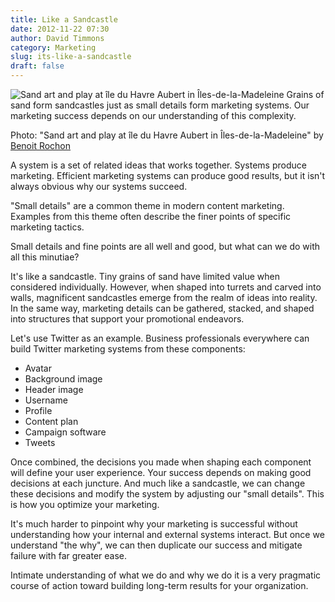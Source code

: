 ```yaml
---
title: Like a Sandcastle
date: 2012-11-22 07:30
author: David Timmons
category: Marketing
slug: its-like-a-sandcastle
draft: false
---
```


![Sand art and play at île du Havre Aubert in Îles-de-la-Madeleine][1]
<span class="img-caption">
  Grains of sand form sandcastles just as small details form marketing
  systems. Our marketing success depends on our understanding of this
  complexity.

  Photo: "Sand art and play at île du Havre Aubert in Îles-de-la-Madeleine"
  by [Benoit Rochon][2]
</span>

A system is a set of related ideas that works together. Systems produce
marketing. Efficient marketing systems can produce good results, but it
isn't always obvious why our systems succeed.

"Small details" are a common theme in modern content marketing. Examples
from this theme often describe the finer points of specific marketing
tactics.

Small details and fine points are all well and good, but what can we do
with all this minutiae?

It's like a sandcastle. Tiny grains of sand have limited value when
considered individually. However, when shaped into turrets and carved
into walls, magnificent sandcastles emerge from the realm of ideas into
reality. In the same way, marketing details can be gathered, stacked,
and shaped into structures that support your promotional endeavors.

Let's use Twitter as an example. Business professionals everywhere can
build Twitter marketing systems from these components:

-   Avatar
-   Background image
-   Header image
-   Username
-   Profile
-   Content plan
-   Campaign software
-   Tweets

Once combined, the decisions you made when shaping each component will
define your user experience. Your success depends on making good
decisions at each juncture. And much like a sandcastle, we can change
these decisions and modify the system by adjusting our "small details".
This is how you optimize your marketing.

It's much harder to pinpoint why your marketing is successful without
understanding how your internal and external systems interact. But once
we understand "the why", we can then duplicate our success and mitigate
failure with far greater ease.

Intimate understanding of what we do and why we do it is a very
pragmatic course of action toward building long-term results for your
organization.


[1]: {{imagePath}}2012/11/its-like-a-sandcastle0.jpg
  "Marketing systems can be understood as sandcastles."

[2]: http://commons.wikimedia.org/wiki/File:Chateau_de_sable2.jpg
  "View the original image on Wikimedia Commons."
